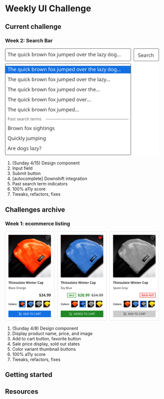 # Weekly UI Challenge

## Current challenge

### Week 2: Search Bar

![Search Bar design](https://raw.githubusercontent.com/geoffdavis92/weekly-ui-assets/master/search-bar/design.png)

1. (Sunday 4/15) Design component
2. Input field
3. Submit button
4. [autocomplete] Downshift integration
5. Past search term indicators
6. 100% a11y score
7. Tweaks, refactors, fixes

## Challenges archive

### Week 1: ecommerce listing

![3 ecommerce listing components, each with a different state for favorited, price, and availability](https://raw.githubusercontent.com/geoffdavis92/weekly-ui/master/assets/ecommerce-listing/ecommerce-listing-design@2x.png)

1. (Sunday 4/8) Design component
2. Display product name, price, and image
3. Add to cart button, favorite button
4. Sale price display, sold out states
5. Color variant thumbnail buttons
6. 100% a11y score
7. Tweaks, refactors, fixes

## Getting started

## Resources

<!-- use this for inspiration after other ideas run out: http://collectui.com/challenges -->

<!-- 
Design Component
Display product name, price, image
Add to cart button, favorite button
Sale price display
Color variant thumbnails, size selection
100% a11y score, 90+ performance
Tweaks, refactors, fixes
 -->

<!-- http://www.giphy.com/gifs/1wXbgS8b4A4ObXbZ4P -->
